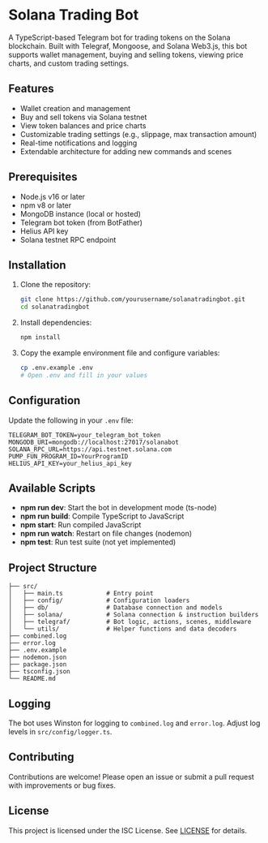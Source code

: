 # Solana Trading Bot

A TypeScript-based Telegram bot for trading tokens on the Solana blockchain. Built with Telegraf, Mongoose, and Solana Web3.js, this bot supports wallet management, buying and selling tokens, viewing price charts, and custom trading settings.

## Features

- Wallet creation and management
- Buy and sell tokens via Solana testnet
- View token balances and price charts
- Customizable trading settings (e.g., slippage, max transaction amount)
- Real-time notifications and logging
- Extendable architecture for adding new commands and scenes

## Prerequisites

- Node.js v16 or later
- npm v8 or later
- MongoDB instance (local or hosted)
- Telegram bot token (from BotFather)
- Helius API key
- Solana testnet RPC endpoint

## Installation

1. Clone the repository:
   ```bash
   git clone https://github.com/yourusername/solanatradingbot.git
   cd solanatradingbot
   ```
2. Install dependencies:
   ```bash
   npm install
   ```
3. Copy the example environment file and configure variables:
   ```bash
   cp .env.example .env
   # Open .env and fill in your values
   ```

## Configuration

Update the following in your `.env` file:

```properties
TELEGRAM_BOT_TOKEN=your_telegram_bot_token
MONGODB_URI=mongodb://localhost:27017/solanabot
SOLANA_RPC_URL=https://api.testnet.solana.com
PUMP_FUN_PROGRAM_ID=YourProgramID
HELIUS_API_KEY=your_helius_api_key
```

## Available Scripts

- **npm run dev**: Start the bot in development mode (ts-node)
- **npm run build**: Compile TypeScript to JavaScript
- **npm start**: Run compiled JavaScript
- **npm run watch**: Restart on file changes (nodemon)
- **npm test**: Run test suite (not yet implemented)

## Project Structure

```
├── src/
│   ├── main.ts            # Entry point
│   ├── config/            # Configuration loaders
│   ├── db/                # Database connection and models
│   ├── solana/            # Solana connection & instruction builders
│   ├── telegraf/          # Bot logic, actions, scenes, middleware
│   └── utils/             # Helper functions and data decoders
├── combined.log
├── error.log
├── .env.example
├── nodemon.json
├── package.json
├── tsconfig.json
└── README.md
```

## Logging

The bot uses Winston for logging to `combined.log` and `error.log`. Adjust log levels in `src/config/logger.ts`.

## Contributing

Contributions are welcome! Please open an issue or submit a pull request with improvements or bug fixes.

## License

This project is licensed under the ISC License. See [LICENSE](./LICENSE) for details.
